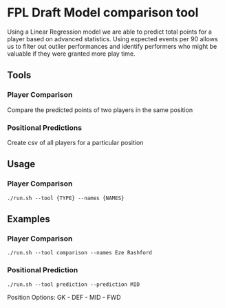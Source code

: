 # FPL Draft Model comparison tool
 Using a Linear Regression model we are able 
 to predict total points for a player based on 
 advanced statistics. Using expected events per 90
allows us to filter out outlier performances and
identify performers who might be valuable if they
were granted more play time.

## Tools
### Player Comparison
Compare the predicted points of two players in the same position

### Positional Predictions
Create csv of all players for a particular position

## Usage
### Player Comparison
```
./run.sh --tool {TYPE} --names {NAMES}
```

## Examples
### Player Comparison
```./run.sh --tool comparison --names Eze Rashford```

### Positional Prediction
```./run.sh --tool prediction --prediction MID ```

Position Options: GK - DEF - MID - FWD
